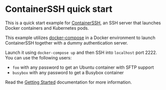 # ContainerSSH quick start

This is a quick start example for [ContainerSSH](https://containerssh.io), an SSH server that launches Docker containers and Kubernetes pods.

This example utilizes [docker-compose](https://docs.docker.com/compose/) in a Docker environment to launch ContainerSSH together with a dummy authentication server.

Launch it using `docker-compose up` and then SSH into `localhost` port 2222. You can use the following users:

- `foo` with any password to get an Ubuntu container with SFTP support
- `busybox` with any password to get a Busybox container

Read the [Getting Started](https://containerssh.io/getting-started/) documentation for more information.
